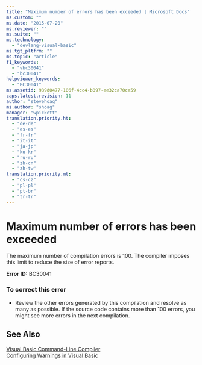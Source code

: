 ```yaml
---
title: "Maximum number of errors has been exceeded | Microsoft Docs"
ms.custom: ""
ms.date: "2015-07-20"
ms.reviewer: ""
ms.suite: ""
ms.technology: 
  - "devlang-visual-basic"
ms.tgt_pltfrm: ""
ms.topic: "article"
f1_keywords: 
  - "vbc30041"
  - "bc30041"
helpviewer_keywords: 
  - "BC30041"
ms.assetid: 989d0477-106f-4cc4-b097-ee32ca70ca59
caps.latest.revision: 11
author: "stevehoag"
ms.author: "shoag"
manager: "wpickett"
translation.priority.ht: 
  - "de-de"
  - "es-es"
  - "fr-fr"
  - "it-it"
  - "ja-jp"
  - "ko-kr"
  - "ru-ru"
  - "zh-cn"
  - "zh-tw"
translation.priority.mt: 
  - "cs-cz"
  - "pl-pl"
  - "pt-br"
  - "tr-tr"
---
```

# Maximum number of errors has been exceeded
The maximum number of compilation errors is 100. The compiler imposes this limit to reduce the size of error reports.  
  
 **Error ID:** BC30041  
  
### To correct this error  
  
-   Review the other errors generated by this compilation and resolve as many as possible. If the source code contains more than 100 errors, you might see more errors in the next compilation.  
  
## See Also  
 [Visual Basic Command-Line Compiler](/dotnet/visual-basic/reference/command-line-compiler/index)   
 [Configuring Warnings in Visual Basic](../ide/configuring-warnings-in-visual-basic.md)